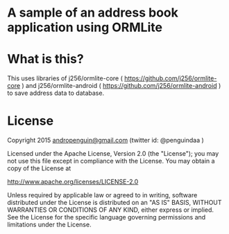 # A sample of an address book application using ORMLite

# What is this?
This uses libraries of j256/ormlite-core ( https://github.com/j256/ormlite-core ) and j256/ormlite-android ( https://github.com/j256/ormlite-android ) to save address data to database.

# License
Copyright 2015 andropenguin@gmail.com (twitter id: @penguindaa )

Licensed under the Apache License, Version 2.0 (the "License"); you may not use this file except in compliance with the License. You may obtain a copy of the License at

 http://www.apache.org/licenses/LICENSE-2.0

Unless required by applicable law or agreed to in writing, software distributed under the License is distributed on an "AS IS" BASIS, WITHOUT WARRANTIES OR CONDITIONS OF ANY KIND, either express or implied. See the License for the specific language governing permissions and limitations under the License.
